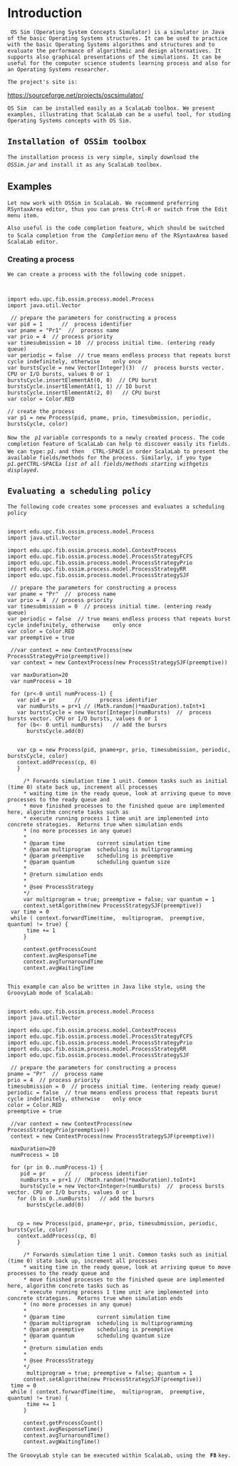 # Introduction #

` OS Sim (Operating System Concepts Simulator) is a simulator in Java of the basic Operating Systems structures. It can be used to practice with the basic Operating Systems algorithms and structures and to evaluate the performance of algorithmic and design alternatives. It supports also graphical presentations of the simulations. It can be useful for the computer science students learning process and also for an Operating Systems researcher.`

` The project's site is: `


https://sourceforge.net/projects/oscsimulator/


`OS Sim  can be installed easily as a ScalaLab toolbox. We present examples, illustrating that ScalaLab can be a useful tool, for studing Operating Systems concepts with OS Sim.`

## `Installation of OSSim toolbox` ##

`The installation process is very simple, simply download the ` _`OSSim.jar`_ ` and install it as any ScalaLab toolbox. `


## Examples ##

`Let now work with OSSim in ScalaLab. We recommend preferring RSyntaxArea editor, thus you can press Ctrl-R or switch from the Edit menu item. `

`Also useful is the code completion feature, which should be switched to Scala completion from the ` _`Completion`_ ` menu of the RSyntaxArea based ScalaLab editor. `


### Creating a process ###

`We can create a process with the following code snippet. `


```


import edu.upc.fib.ossim.process.model.Process
import java.util.Vector

 // prepare the parameters for constructing a process
var pid = 1      //	 process identifier
var pname = "Pr1"  //  process name	
var prio = 4  // process priority
var timesubmission = 10  // process initial time. (entering ready queue)
var periodic = false  // true means endless process that repeats burst cycle indefinitely, otherwise	only once
var burstsCycle = new Vector[Integer](3)  //  process bursts vector. CPU or I/O bursts, values 0 or 1  
burstsCycle.insertElementAt(0, 0)  // CPU burst
burstsCycle.insertElementAt(1, 1) // IO burst
burstsCycle.insertElementAt(2, 0)   // CPU burst
var color = Color.RED

// create the process
var p1 = new Process(pid, pname, prio, timesubmission, periodic, burstsCycle, color)

```

`Now the ` _`p1`_ ` variable corresponds to a newly created process. The code completion feature of ScalaLab can help to discover easily its fields. We can type: ` _`p1.`_ `and then ` ` CTRL-SPACE` ` in order ScalaLab to present the available fields/methods for the process. Similarly, if you type ` _`p1.get`_`CTRL-SPACE`_` a list of all fields/methods starting with `_`get`_` is displayed. `_


## `Evaluating a scheduling policy` ##

`The following code creates some processes and evaluates a scheduling policy`

```

import edu.upc.fib.ossim.process.model.Process
import java.util.Vector

import edu.upc.fib.ossim.process.model.ContextProcess
import edu.upc.fib.ossim.process.model.ProcessStrategyFCFS
import edu.upc.fib.ossim.process.model.ProcessStrategyPrio
import edu.upc.fib.ossim.process.model.ProcessStrategyRR
import edu.upc.fib.ossim.process.model.ProcessStrategySJF

 // prepare the parameters for constructing a process
var pname = "Pr"  //  process name     
var prio = 4  // process priority
var timesubmission = 0  // process initial time. (entering ready queue)
var periodic = false  // true means endless process that repeats burst cycle indefinitely, otherwise    only once
var color = Color.RED
var preemptive = true
 
 //var context = new ContextProcess(new ProcessStrategyPrio(preemptive))
 var context = new ContextProcess(new ProcessStrategySJF(preemptive))
 
 var maxDuration=20
 var numProcess = 10
 
 for (pr<-0 until numProcess-1) {
   var pid = pr      //      process identifier
   var numBursts = pr+1 // (Math.random()*maxDuration).toInt+1
   var burstsCycle = new Vector[Integer](numBursts)  //  process bursts vector. CPU or I/O bursts, values 0 or 1  
   for (b<- 0 until numBursts)   // add the bursrs
      burstsCycle.add(0)
   
     
   var cp = new Process(pid, pname+pr, prio, timesubmission, periodic, burstsCycle, color)
   context.addProcess(cp, 0)
   }
   
     /* Forwards simulation time 1 unit. Common tasks such as initial (time 0) state back up, increment all processes 
     * waiting time in the ready queue, look at arriving queue to move processes to the ready queue and 
     * move finished processes to the finished queue are implemented here, algorithm concrete tasks such as 
     * execute running process 1 time unit are implemented into concrete strategies.  Returns true when simulation ends 
     * (no more processes in any queue)
     * 
     * @param time			current simulation time
     * @param multiprogram  scheduling is multiprogramming 
     * @param preemptive	scheduling is preemptive
     * @param quantum		scheduling quantum size
     * 
     * @return simulation ends 
     * 
     * @see ProcessStrategy
     */
     var multiprogram = true; preemptive = false; var quantum = 1
     context.setAlgorithm(new ProcessStrategySJF(preemptive))
 var time = 0
 while ( context.forwardTime(time,  multiprogram,  preemptive,  quantum) != true) {
      time += 1
     }
     
     context.getProcessCount
     context.avgResponseTime
     context.avgTurnaroundTime
     context.avgWaitingTime


```

`This example can also be written in Java like style, using the GroovyLab mode of ScalaLab: `

```

import edu.upc.fib.ossim.process.model.Process
import java.util.Vector

import edu.upc.fib.ossim.process.model.ContextProcess
import edu.upc.fib.ossim.process.model.ProcessStrategyFCFS
import edu.upc.fib.ossim.process.model.ProcessStrategyPrio
import edu.upc.fib.ossim.process.model.ProcessStrategyRR
import edu.upc.fib.ossim.process.model.ProcessStrategySJF

 // prepare the parameters for constructing a process
pname = "Pr"  //  process name     
prio = 4  // process priority
timesubmission = 0  // process initial time. (entering ready queue)
periodic = false  // true means endless process that repeats burst cycle indefinitely, otherwise    only once
color = Color.RED
preemptive = true
 
 //var context = new ContextProcess(new ProcessStrategyPrio(preemptive))
 context = new ContextProcess(new ProcessStrategySJF(preemptive))
 
 maxDuration=20
 numProcess = 10
 
 for (pr in 0..numProcess-1) {
    pid = pr      //      process identifier
    numBursts = pr+1 // (Math.random()*maxDuration).toInt+1
    burstsCycle = new Vector<Integer>(numBursts)  //  process bursts vector. CPU or I/O bursts, values 0 or 1  
   for (b in 0..numBursts)   // add the bursrs
      burstsCycle.add(0)
   
     
   cp = new Process(pid, pname+pr, prio, timesubmission, periodic, burstsCycle, color)
   context.addProcess(cp, 0)
   }
   
     /* Forwards simulation time 1 unit. Common tasks such as initial (time 0) state back up, increment all processes 
     * waiting time in the ready queue, look at arriving queue to move processes to the ready queue and 
     * move finished processes to the finished queue are implemented here, algorithm concrete tasks such as 
     * execute running process 1 time unit are implemented into concrete strategies.  Returns true when simulation ends 
     * (no more processes in any queue)
     * 
     * @param time			current simulation time
     * @param multiprogram  scheduling is multiprogramming 
     * @param preemptive	scheduling is preemptive
     * @param quantum		scheduling quantum size
     * 
     * @return simulation ends 
     * 
     * @see ProcessStrategy
     */
      multiprogram = true; preemptive = false; quantum = 1
     context.setAlgorithm(new ProcessStrategySJF(preemptive))
 time = 0
 while ( context.forwardTime(time,  multiprogram,  preemptive,  quantum) != true) {
      time += 1
     }
     
     context.getProcessCount()
     context.avgResponseTime()
     context.avgTurnaroundTime()
     context.avgWaitingTime()

```

`The GroovyLab style can be executed within ScalaLab, using the ` **`F8`** ` key. `